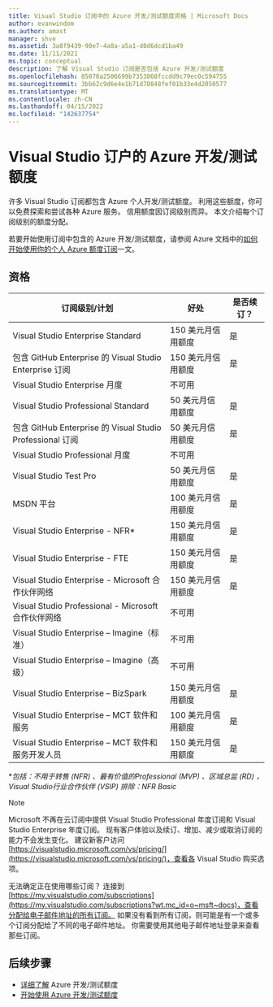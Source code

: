 ```yaml
---
title: Visual Studio 订阅中的 Azure 开发/测试额度资格 | Microsoft Docs
author: evanwindom
ms.author: amast
manager: shve
ms.assetid: 3a8f9439-90e7-4a8a-a5a1-d0d6dcd1ba49
ms.date: 11/11/2021
ms.topic: conceptual
description: 了解 Visual Studio 订阅是否包括 Azure 开发/测试额度
ms.openlocfilehash: 85078a2506699b7353868fccdd9c79ec0c594755
ms.sourcegitcommit: 3bb62c9d6e4e1b71d70848fef01b33e4d2050577
ms.translationtype: MT
ms.contentlocale: zh-CN
ms.lasthandoff: 04/15/2022
ms.locfileid: "142637754"
---
```

# <a name="azure-devtest-credits-for-visual-studio-subscribers"></a>Visual Studio 订户的 Azure 开发/测试额度
许多 Visual Studio 订阅都包含 Azure 个人开发/测试额度。  利用这些额度，你可以免费探索和尝试各种 Azure 服务。 信用额度因订阅级别而异。  本文介绍每个订阅级别的额度分配。  

若要开始使用订阅中包含的 Azure 开发/测试额度，请参阅 Azure 文档中的[如何开始使用你的个人 Azure 额度订阅](https://docs.microsoft.com/azure/devtest/offer/quickstart-individual-credit)一文。  

## <a name="eligibility"></a>资格
|  订阅级别/计划  | 好处 | 是否续订？ |
|--------------------------------|---------|------------|
|              Visual Studio Enterprise Standard               |     150 美元月信用额度     | 是  |
|              包含 GitHub Enterprise 的 Visual Studio Enterprise 订阅               |     150 美元月信用额度     | 是 |
|               Visual Studio Enterprise 月度               |        不可用     |    |
|             Visual Studio Professional Standard              |     50 美元月信用额度   | 是  |
|              包含 GitHub Enterprise 的 Visual Studio Professional 订阅 |     50 美元月信用额度     | 是 |
|              Visual Studio Professional 月度              |        不可用        |  |
|                    Visual Studio Test Pro                    |     50 美元月信用额度      |  是 |
|                        MSDN 平台                        |     100 美元月信用额度     |  是 |
|               Visual Studio Enterprise - NFR*                |     150 美元月信用额度     | 是 |
|                Visual Studio Enterprise - FTE                |     150 美元月信用额度     |  是 |
|     Visual Studio Enterprise - Microsoft 合作伙伴网络     |     150 美元月信用额度     |  是 |
|    Visual Studio Professional - Microsoft 合作伙伴网络    |        不可用        |      |
|        Visual Studio Enterprise – Imagine（标准）         |        不可用        |      |
|         Visual Studio Enterprise – Imagine（高级）         |        不可用        |      |
|             Visual Studio Enterprise – BizSpark              |     150 美元月信用额度     |  是 |
|      Visual Studio Enterprise – MCT 软件和服务      |     100 美元月信用额度     |  是 |
| Visual Studio Enterprise – MCT 软件和服务开发人员 |     150 美元月信用额度     |  是 |

\**包括：不用于转售 (NFR) 、最有价值的Professional (MVP) 、区域总监 (RD) ，Visual Studio行业合作伙伴 (VSIP) 排除：NFR Basic*

> [!NOTE]
> Microsoft 不再在云订阅中提供 Visual Studio Professional 年度订阅和 Visual Studio Enterprise 年度订阅。 现有客户体验以及续订、增加、减少或取消订阅的能力不会发生变化。 建议新客户访问 [https://visualstudio.microsoft.com/vs/pricing/](https://visualstudio.microsoft.com/vs/pricing/)，查看各 Visual Studio 购买选项。

无法确定正在使用哪些订阅？  连接到 [https://my.visualstudio.com/subscriptions](https://my.visualstudio.com/subscriptions?wt.mc_id=o~msft~docs)，查看分配给电子邮件地址的所有订阅。 如果没有看到所有订阅，则可能是有一个或多个订阅分配给了不同的电子邮件地址。  你需要使用其他电子邮件地址登录来查看那些订阅。

## <a name="next-steps"></a>后续步骤
- [详细了解](https://docs.microsoft.com/azure/devtest/offer/overview-what-is-devtest-offer-visual-studio) Azure 开发/测试额度
- [开始使用 Azure 开发/测试额度](https://docs.microsoft.com/azure/devtest/offer/quickstart-individual-credit)
